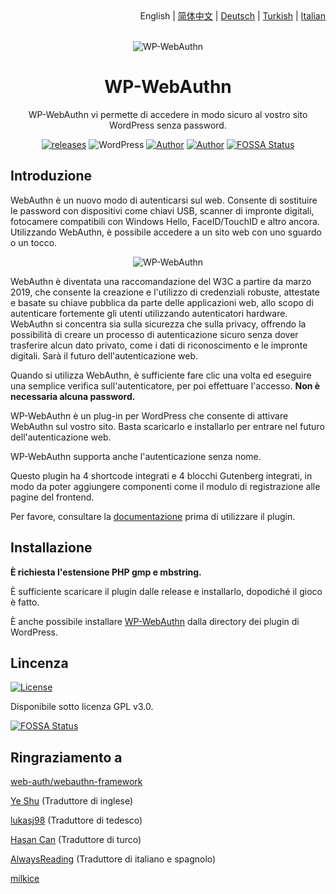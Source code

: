<div align="right">English | <a title="Simplified Chinese" href="https://github.com/yrccondor/wp-webauthn/blob/master/README/zh_CN.md">简体中文</a> | <a title="German" href="https://github.com/yrccondor/wp-webauthn/blob/master/README/de_DE.md">Deutsch</a> | <a title="Turkish" href="https://github.com/yrccondor/wp-webauthn/blob/master/README/tr_TR.md">Turkish</a> | <a title="Italian" href="https://github.com/yrccondor/wp-webauthn/blob/master/README/it_IT.md">Italian</a></div>

<br>

<p align="center">
<img src="https://acdn.flyhigher.top/gh-wwa-logo.png" alt="WP-WebAuthn">
</p>

<h1 align="center">WP-WebAuthn</h1>

<p align="center">WP-WebAuthn vi permette di accedere in modo sicuro al vostro sito WordPress senza password.</p>

<p align="center"><a href="https://github.com/yrccondor/wp-webauthn/releases"><img alt="releases" src="https://img.shields.io/github/release/yrccondor/wp-webauthn.svg"/></a>
<img alt="WordPress" src="https://img.shields.io/badge/WordPress-5.0%2B-blue.svg"/>
<a href="https://axton.cc"><img alt="Author" src="https://img.shields.io/badge/author-Axton-red.svg"/></a>
<a href="https://flyhigher.top"><img alt="Author" src="https://img.shields.io/badge/made%20with-%e2%9d%a4-ff69b4.svg"/></a>
<a href="https://app.fossa.io/projects/git%2Bgithub.com%2Fyrccondor%2Fwp-webauthn?ref=badge_shield"><img alt="FOSSA Status" src="https://app.fossa.io/api/projects/git%2Bgithub.com%2Fyrccondor%2Fwp-webauthn.svg?type=shield"/></a></p>

## Introduzione

WebAuthn è un nuovo modo di autenticarsi sul web. Consente di sostituire le password con dispositivi come chiavi USB, scanner di impronte digitali, fotocamere compatibili con Windows Hello, FaceID/TouchID e altro ancora. Utilizzando WebAuthn, è possibile accedere a un sito web con uno sguardo o un tocco.

<p align="center">
<img src="https://acdn.flyhigher.top/gh-wwa-win-hello.png" alt="WP-WebAuthn">
</p>

WebAuthn è diventata una raccomandazione del W3C a partire da marzo 2019, che consente la creazione e l'utilizzo di credenziali robuste, attestate e basate su chiave pubblica da parte delle applicazioni web, allo scopo di autenticare fortemente gli utenti utilizzando autenticatori hardware. WebAuthn si concentra sia sulla sicurezza che sulla privacy, offrendo la possibilità di creare un processo di autenticazione sicuro senza dover trasferire alcun dato privato, come i dati di riconoscimento e le impronte digitali. Sarà il futuro dell'autenticazione web.

Quando si utilizza WebAuthn, è sufficiente fare clic una volta ed eseguire una semplice verifica sull'autenticatore, per poi effettuare l'accesso. **Non è necessaria alcuna password.**

WP-WebAuthn è un plug-in per WordPress che consente di attivare WebAuthn sul vostro sito. Basta scaricarlo e installarlo per entrare nel futuro dell'autenticazione web.

WP-WebAuthn supporta anche l'autenticazione senza nome.

Questo plugin ha 4 shortcode integrati e 4 blocchi Gutenberg integrati, in modo da poter aggiungere componenti come il modulo di registrazione alle pagine del frontend.

Per favore, consultare la [documentazione](http://doc.flyhigher.top/wp-webauthn) prima di utilizzare il plugin.

## Installazione

**È richiesta l'estensione PHP gmp e mbstring.**

È sufficiente scaricare il plugin dalle release e installarlo, dopodiché il gioco è fatto.

È anche possibile installare [WP-WebAuthn](https://it.wordpress.org/plugins/wp-webauthn/) dalla directory dei plugin di WordPress.

## Lincenza

<a href="https://github.com/yrccondor/wp-webauthn/blob/master/LICENSE"><img alt="License" src="https://img.shields.io/badge/license-GPL%20V3.0-orange.svg"/></a>

Disponibile sotto licenza GPL v3.0.

[![FOSSA Status](https://app.fossa.io/api/projects/git%2Bgithub.com%2Fyrccondor%2Fwp-webauthn.svg?type=large)](https://app.fossa.io/projects/git%2Bgithub.com%2Fyrccondor%2Fwp-webauthn?ref=badge_large)

## Ringraziamento a

[web-auth/webauthn-framework](https://github.com/web-auth/webauthn-framework)

[Ye Shu](https://github.com/yechs) (Traduttore di inglese)

[lukasj98](https://github.com/lukasj98) (Traduttore di tedesco)

[Hasan Can](https://github.com/sn0bzy) (Traduttore di turco)

[AlwaysReading](https://github.com/alwaysreading) (Traduttore di italiano e spagnolo)

[milkice](https://github.com/milkice233)
